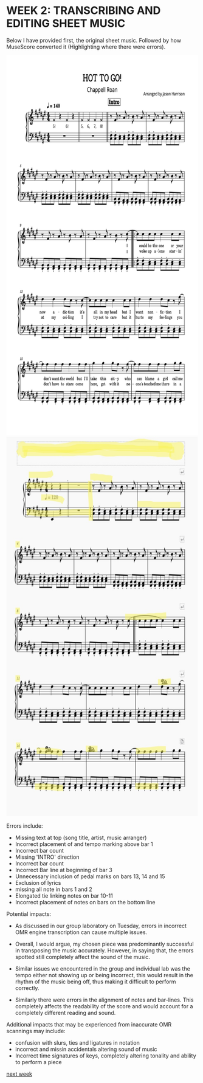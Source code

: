 # WEEK 2: TRANSCRIBING AND EDITING SHEET MUSIC

Below I have provided first, the original sheet music. Followed by how MuseScore converted it (Highlighting where there were errors).  

<img src="data/htgoriginal.jpg" alt="student1" height="1000">
<img src="data/error.jpg" alt="student1" height="1000">


Errors include:
 - Missing text at top (song title, artist, music arranger)
 - Incorrect placement of and tempo marking above bar 1 
 - Incorrect bar count
 - Missing 'INTRO' direction
 - Incorrect bar count
 - Incorrect Bar line at beginning of bar 3
 - Unnecessary inclusion of pedal marks on bars 13, 14 and 15
 - Exclusion of lyrics
 - missing all note in bars 1 and 2
 - Elongated tie linking notes on bar 10-11
 - Incorrect placement of notes on bars on the bottom line


Potential impacts:
 - As discussed in our group laboratory on Tuesday, errors in incorrect OMR engine transcription can cause multiple issues.
   
 - Overall, I would argue, my chosen piece was predominantly successful in transposing the music accurately. However, in saying that, the errors spotted still completely affect the sound of the music.
   
 - Similar issues we encountered in the group and individual lab was the tempo either not showing up or being incorrect, this would result in the rhythm of the music being off, thus making it difficult to perform correctly.
   
 - Similarly there were errors in the alignment of notes and bar-lines. This     completely affects the readability of the score and would account for a completely different reading and sound.

Additional impacts that may be experienced from inaccurate OMR scannings may include:
 - confusion with slurs, ties and ligatures in notation
 - incorrect and missin accidentals altering sound of music
 - Incorrect time signatures of keys, completely altering tonality and ability to perform a piece


[next week](tasks/week3.md)
